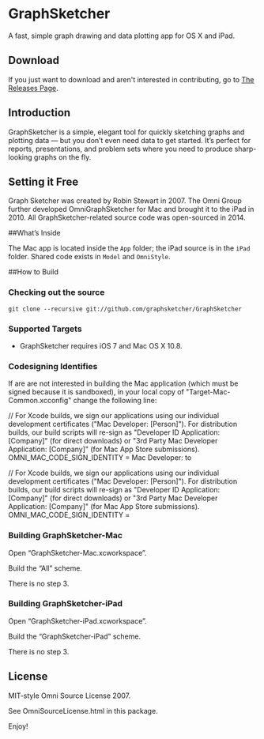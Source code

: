 # GraphSketcher

A fast, simple graph drawing and data plotting app for OS X and iPad. 

## Download 

If you just want to download and aren't interested in contributing, go to [The Releases Page](https://github.com/graphsketcher/GraphSketcher/releases).

## Introduction

GraphSketcher is a simple, elegant tool for quickly sketching graphs and plotting data — but you don’t even need data to get started. It’s perfect for reports, presentations, and problem sets where you need to produce sharp-looking graphs on the fly.

## Setting it Free

Graph Sketcher was created by Robin Stewart in 2007. The Omni Group further developed OmniGraphSketcher for Mac and brought it to the iPad in 2010. All GraphSketcher-related source code was open-sourced in 2014.

##What’s Inside

The Mac app is located inside the `App` folder; the iPad source is in the `iPad` folder. Shared code exists in `Model` and `OmniStyle`.

##How to Build

### Checking out the source

    git clone --recursive git://github.com/graphsketcher/GraphSketcher

### Supported Targets

- GraphSketcher requires iOS 7 and Mac OS X 10.8.

### Codesigning Identifies

If are are not interested in building the Mac application (which must be signed because it is sandboxed), in your local copy of "Target-Mac-Common.xcconfig" change the following line:

// For Xcode builds, we sign our applications using our individual development certificates ("Mac Developer: [Person]"). For distribution builds, our build scripts will re-sign as "Developer ID Application: [Company]" (for direct downloads) or "3rd Party Mac Developer Application: [Company]" (for Mac App Store submissions).
OMNI_MAC_CODE_SIGN_IDENTITY = Mac Developer:
to

// For Xcode builds, we sign our applications using our individual development certificates ("Mac Developer: [Person]"). For distribution builds, our build scripts will re-sign as "Developer ID Application: [Company]" (for direct downloads) or "3rd Party Mac Developer Application: [Company]" (for Mac App Store submissions).
OMNI_MAC_CODE_SIGN_IDENTITY =

### Building GraphSketcher-Mac

Open “GraphSketcher-Mac.xcworkspace”.

Build the “All” scheme.

There is no step 3.

### Building GraphSketcher-iPad

Open “GraphSketcher-iPad.xcworkspace”.

Build the “GraphSketcher-iPad” scheme.

There is no step 3.

## License

MIT-style Omni Source License 2007.

See OmniSourceLicense.html in this package.

Enjoy!
